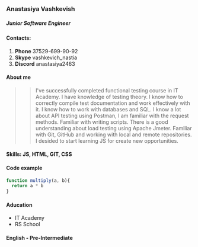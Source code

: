<!-- ![Photo](/photo.jpg) -->
### **Anastasiya** **Vashkevish**
##### Junior Software Engineer
#### Contacts:
1. **Phone** 37529-699-90-92
1. **Skype** vashkevich_nastia
1. **Discord** anastasiya2463
#### About me 
>> I've successfully completed functional testing course in IT Academy.
    I have knowledge of testing theory. I know how to correctly compile test documentation and work effectively with it. I know how to work with databases and SQL.
    I know a lot about API testing using Postman, I am familiar with the request methods. Familiar with writing scripts.
    There is a good understanding about load testing using Apache Jmeter. Familiar with Git, GitHub and working with local and remote repositories. 
    I desided to start learning JS for create new opportunities. 
#### Skills: JS, HTML, GIT, CSS
#### Code example
```js
function multiply(a, b){
  return a * b
}
```
#### **Aducation** 
* IT Academy
* RS School
#### **English** - Pre-Intermediate